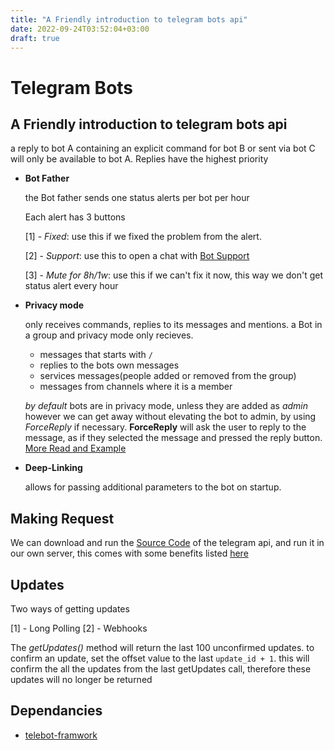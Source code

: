 ```yaml
---
title: "A Friendly introduction to telegram bots api"
date: 2022-09-24T03:52:04+03:00
draft: true
---
```


# Telegram Bots

## A Friendly introduction to telegram bots api

a reply to bot A containing an explicit command for bot B or sent via bot C will only be available to bot A. Replies have the highest priority

- **Bot Father**

  the Bot father sends one status alerts per bot per hour

  Each alert has 3 buttons

  [1] - _Fixed_: use this if we fixed the problem from the alert.

  [2] - _Support_: use this to open a chat with [Bot Support](t.me/botsupport)

  [3] - _Mute for 8h/1w_: use this if we can't fix it now, this way we don't get status alert every hour

- **Privacy mode**

  only receives commands, replies to its messages and mentions.
  a Bot in a group and privacy mode only recieves.

  - messages that starts with `/`
  - replies to the bots own messages
  - services messages(people added or removed from the group)
  - messages from channels where it is a member

  _by default_ bots are in privacy mode, unless they are added as _admin_
  however we can get away without elevating the bot to admin, by using _ForceReply_ if necessary.
  **ForceReply** will ask the user to reply to the message, as if they selected the message and
  pressed the reply button. [More Read and Example](https://core.telegram.org/bots/api#forcereply)

- **Deep-Linking**

  allows for passing additional parameters to the bot on startup.

## Making Request

We can download and run the [Source Code](https://github.com/tdlib/telegram-bot-api) of the telegram api, and
run it in our own server, this comes with some benefits listed [here](https://core.telegram.org/bots/api#using-a-local-bot-api-server)

## Updates

Two ways of getting updates

[1] - Long Polling
[2] - Webhooks

The _getUpdates()_ method will return the last 100 unconfirmed updates.
to confirm an update, set the offset value to the last `update_id + 1`.
this will confirm the all the updates from the last getUpdates call, therefore these
updates will no longer be returned

## Dependancies

- [telebot-framwork](https://github.com/tucnak/telebot)


